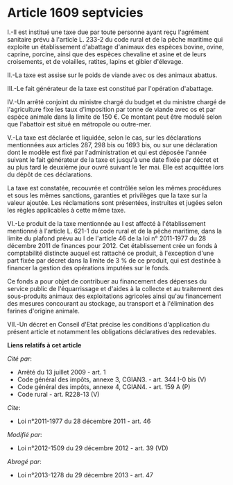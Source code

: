 # Article 1609 septvicies

I.-Il est institué une taxe due par toute personne ayant reçu l'agrément sanitaire prévu à l'article L. 233-2 du code rural
et de la pêche maritime qui exploite un établissement d'abattage d'animaux des espèces bovine, ovine, caprine, porcine, ainsi
que des espèces chevaline et asine et de leurs croisements, et de volailles, ratites, lapins et gibier d'élevage. 

II.-La taxe est assise sur le poids de viande avec os des animaux abattus. 

III.-Le fait générateur de la taxe est constitué par l'opération d'abattage. 

IV.-Un arrêté conjoint du ministre chargé du budget et du ministre chargé de l'agriculture fixe les taux d'imposition par
tonne de viande avec os et par espèce animale dans la limite de 150 €. Ce montant peut être modulé selon que l'abattoir est
situé en métropole ou outre-mer. 

V.-La taxe est déclarée et liquidée, selon le cas, sur les déclarations mentionnées aux articles 287, 298 bis ou 1693 bis, ou
sur une déclaration dont le modèle est fixé par l'administration et qui est déposée l'année suivant le fait générateur de la
taxe et jusqu'à une date fixée par décret et au plus tard le deuxième jour ouvré suivant le 1er mai. Elle est acquittée lors
du dépôt de ces déclarations. 

La taxe est constatée, recouvrée et contrôlée selon les mêmes procédures et sous les mêmes sanctions, garanties et privilèges
que la taxe sur la valeur ajoutée. Les réclamations sont présentées, instruites et jugées selon les règles applicables à
cette même taxe. 

VI.-Le produit de la taxe mentionnée au I est affecté à l'établissement mentionné à l'article L. 621-1 du code rural et de la
pêche maritime, dans la limite du plafond prévu au 
I de l'article 46 de la loi n° 2011-1977 du 28 décembre 2011
de finances pour 2012. Cet établissement crée un fonds à comptabilité distincte auquel est rattaché ce produit, à l'exception
d'une part fixée par décret dans la limite de 3 % de ce produit, qui est destinée à financer la gestion des opérations
imputées sur le fonds. 

Ce fonds a pour objet de contribuer au financement des dépenses du service public de l'équarrissage et d'aides à la collecte
et au traitement des sous-produits animaux des exploitations agricoles ainsi qu'au financement des mesures concourant au
stockage, au transport et à l'élimination des farines d'origine animale. 

VII.-Un décret en Conseil d'Etat précise les conditions d'application du présent article et notamment les obligations
déclaratives des redevables.

**Liens relatifs à cet article**

_Cité par_:

  - Arrêté du 13 juillet 2009 - art. 1
  - Code général des impôts, annexe 3, CGIAN3. - art. 344 I-0 bis (V)
  - Code général des impôts, annexe 4, CGIAN4. - art. 159 A (P)
  - Code rural - art. R228-13 (V)

_Cite_:

  - Loi n°2011-1977 du 28 décembre 2011 - art. 46

_Modifié par_:

  - Loi n°2012-1509 du 29 décembre 2012 - art. 39 (VD)

_Abrogé par_:

  - Loi n°2013-1278 du 29 décembre 2013 - art. 47
